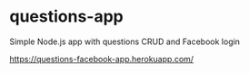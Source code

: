# questions-app
Simple Node.js app with questions CRUD and Facebook login

https://questions-facebook-app.herokuapp.com/
